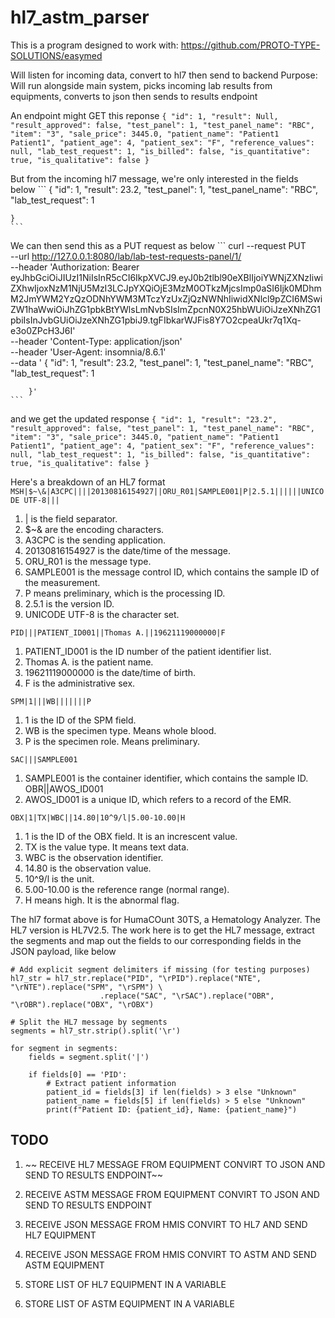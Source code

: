 # hl7_astm_parser

This is a program designed to work with: https://github.com/PROTO-TYPE-SOLUTIONS/easymed

Will listen for incoming data, convert to hl7 then send to backend
Purpose: Will run alongside main system, picks incoming lab results 
from equipments, converts to json then sends to results endpoint

An endpoint might GET this reponse 
    ```
    {
        "id": 1,
        "result": Null,
        "result_approved": false,
        "test_panel": 1,
        "test_panel_name": "RBC",
        "item": "3",
        "sale_price": 3445.0,
        "patient_name": "Patient1 Patient1",
        "patient_age": 4,
        "patient_sex": "F",
        "reference_values": null,
        "lab_test_request": 1,
        "is_billed": false,
        "is_quantitative": true,
        "is_qualitative": false
    }
    ```

But from the incoming hl7 message, we're only interested in the fields below
    ```
    {
        "id": 1,
        "result": 23.2,
        "test_panel": 1,
        "test_panel_name": "RBC",
        "lab_test_request": 1
        
    }
    ```    

We can then send this as a PUT request as below
    ```
    curl --request PUT \
    --url http://127.0.0.1:8080/lab/lab-test-requests-panel/1/ \
    --header 'Authorization: Bearer eyJhbGciOiJIUzI1NiIsInR5cCI6IkpXVCJ9.eyJ0b2tlbl90eXBlIjoiYWNjZXNzIiwiZXhwIjoxNzM1NjU5MzI3LCJpYXQiOjE3MzM0OTkzMjcsImp0aSI6Ijk0MDhmM2JmYWM2YzQzODNhYWM3MTczYzUxZjQzNWNhIiwidXNlcl9pZCI6MSwiZW1haWwiOiJhZG1pbkBtYWlsLmNvbSIsImZpcnN0X25hbWUiOiJzeXNhZG1pbiIsInJvbGUiOiJzeXNhZG1pbiJ9.tgFIbkarWJFis8Y7O2cpeaUkr7q1Xq-e3o0ZPcH3J6I' \
    --header 'Content-Type: application/json' \
    --header 'User-Agent: insomnia/8.6.1' \
    --data '	{
            "id": 1,
            "result": 23.2,
            "test_panel": 1,
            "test_panel_name": "RBC",
            "lab_test_request": 1
            
        }'
    ```

and we get the updated response
    ```
    {
        "id": 1,
        "result": "23.2",
        "result_approved": false,
        "test_panel": 1,
        "test_panel_name": "RBC",
        "item": "3",
        "sale_price": 3445.0,
        "patient_name": "Patient1 Patient1",
        "patient_age": 4,
        "patient_sex": "F",
        "reference_values": null,
        "lab_test_request": 1,
        "is_billed": false,
        "is_quantitative": true,
        "is_qualitative": false
    }
    ```


Here's  a breakdown of an HL7 format
```MSH|$~\&|A3CPC||||20130816154927||ORU_R01|SAMPLE001|P|2.5.1||||||UNICODE UTF-8|||```
1. | is the field separator.
2. $~\& are the encoding characters.
3. A3CPC is the sending application.
4. 20130816154927 is the date/time of the message.
5. ORU_R01 is the message type.
6. SAMPLE001 is the message control ID, which contains the sample ID
of the measurement.
7. P means preliminary, which is the processing ID.
8. 2.5.1 is the version ID.
9. UNICODE UTF-8 is the character set.

```PID|||PATIENT_ID001||Thomas A.||19621119000000|F```
1. PATIENT_ID001 is the ID number of the patient identifier list.
2. Thomas A. is the patient name.
3. 19621119000000 is the date/time of birth.
4. F is the administrative sex.

```SPM|1|||WB|||||||P```
1. 1 is the ID of the SPM field.
2. WB is the specimen type. Means whole blood.
3. P is the specimen role. Means preliminary.

```SAC|||SAMPLE001```
1. SAMPLE001 is the container identifier, which contains the
sample ID.
OBR||AWOS_ID001
1. AWOS_ID001 is a unique ID, which refers to a record of the EMR.

```OBX|1|TX|WBC||14.80|10^9/l|5.00-10.00|H```
1. 1 is the ID of the OBX field. It is an increscent value.
2. TX is the value type. It means text data.
3. WBC is the observation identifier.
4. 14.80 is the observation value.
5. 10^9/l is the unit.
6. 5.00-10.00 is the reference range (normal range).
7. H means high. It is the abnormal flag.

The hl7 format above is for HumaCOunt 30TS, a Hematology Analyzer. The HL7 version is HL7V2.5.
The work here is to get the HL7 message, extract the segments and map out the fields to our corresponding fields in the JSON payload, like below
```
# Add explicit segment delimiters if missing (for testing purposes)
hl7_str = hl7_str.replace("PID", "\rPID").replace("NTE", "\rNTE").replace("SPM", "\rSPM") \
                    .replace("SAC", "\rSAC").replace("OBR", "\rOBR").replace("OBX", "\rOBX")

# Split the HL7 message by segments
segments = hl7_str.strip().split('\r')

for segment in segments:
    fields = segment.split('|')

    if fields[0] == 'PID':
        # Extract patient information
        patient_id = fields[3] if len(fields) > 3 else "Unknown"
        patient_name = fields[5] if len(fields) > 5 else "Unknown"
        print(f"Patient ID: {patient_id}, Name: {patient_name}")
```    


## TODO
1. ~~ RECEIVE HL7 MESSAGE FROM EQUIPMENT CONVIRT TO JSON AND SEND TO RESULTS ENDPOINT~~
2. RECEIVE ASTM MESSAGE FROM EQUIPMENT CONVIRT TO JSON AND SEND TO RESULTS ENDPOINT

3. RECEIVE JSON MESSAGE FROM HMIS CONVIRT TO HL7 AND SEND HL7 EQUIPMENT
4. RECEIVE JSON MESSAGE FROM HMIS CONVIRT TO ASTM AND SEND ASTM EQUIPMENT

5. STORE LIST OF HL7 EQUIPMENT IN A VARIABLE
6. STORE LIST OF ASTM EQUIPMENT IN A VARIABLE